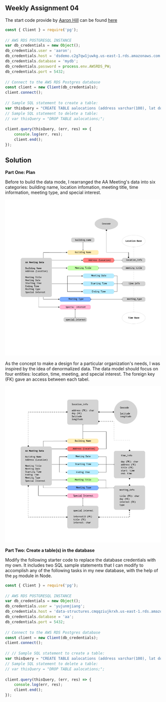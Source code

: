 ## Weekly Assignment 04

The start code provide by [Aaron Hill](https://github.com/aaronxhill) can be found [here](https://github.com/visualizedata/data-structures/blob/master/weekly_assignment_04.md)

```javascript
const { Client } = require('pg');

// AWS RDS POSTGRESQL INSTANCE
var db_credentials = new Object();
db_credentials.user = 'aaron';
db_credentials.host = 'dsdemo.c2g7qw1juwkg.us-east-1.rds.amazonaws.com';
db_credentials.database = 'mydb';
db_credentials.password = process.env.AWSRDS_PW;
db_credentials.port = 5432;

// Connect to the AWS RDS Postgres database
const client = new Client(db_credentials);
client.connect();

// Sample SQL statement to create a table: 
var thisQuery = "CREATE TABLE aalocations (address varchar(100), lat double precision, long double precision);";
// Sample SQL statement to delete a table: 
// var thisQuery = "DROP TABLE aalocations;"; 

client.query(thisQuery, (err, res) => {
    console.log(err, res);
    client.end();
});
```

## Solution
**Part One: Plan**

Before to build the data mode, I rearranged the AA Meeting's data into six categories: building name, location infomation, meeting title, time information, meeting type, and special interest.

![illustrative images](./data-category.png)

As the concept to make a design for a particular organization's needs, I was inspired by the idea of denormalized data. The data model should focus on four entities: location, time, meeting, and special interest. The foreign key (FK) gave an access between each tabel.

![illustrative images](./data-model.png)

**Part Two: Create a table(s) in the database**

Modify the following starter code to replace the database credentials with my own. It includes two SQL sample statements that I can modify to accomplish any of the following tasks in my new database, with the help of the `pg` module in Node.

```javascript
const { Client } = require('pg');

// AWS RDS POSTGRESQL INSTANCE
var db_credentials = new Object();
db_credentials.user = 'yujunmjiang';
db_credentials.host = 'data-structures.cmqqziujkrxh.us-east-1.rds.amazonaws.com';
db_credentials.database = 'aa';
db_credentials.port = 5432;

// Connect to the AWS RDS Postgres database
const client = new Client(db_credentials);
client.connect();

// // Sample SQL statement to create a table: 
var thisQuery = "CREATE TABLE aalocations (address varchar(100), lat double precision, long double precision);";
// Sample SQL statement to delete a table: 
// var thisQuery = "DROP TABLE aalocations;"; 

client.query(thisQuery, (err, res) => {
    console.log(err, res);
    client.end();
});
```
